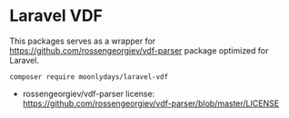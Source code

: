# Laravel VDF

This packages serves as a wrapper for https://github.com/rossengeorgiev/vdf-parser package optimized for Laravel.

`composer require moonlydays/laravel-vdf`

- rossengeorgiev/vdf-parser license: https://github.com/rossengeorgiev/vdf-parser/blob/master/LICENSE


